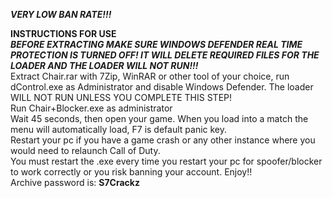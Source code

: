 _____VERY LOW BAN RATE!!!_____


__INSTRUCTIONS FOR USE__ </br>
___BEFORE EXTRACTING MAKE SURE WINDOWS DEFENDER REAL TIME PROTECTION IS TURNED OFF! IT WILL DELETE REQUIRED FILES FOR THE LOADER AND THE LOADER WILL NOT RUN!!!___</br>
Extract Chair.rar with 7Zip, WinRAR or other tool of your choice, run dControl.exe as Administrator and disable Windows Defender. The loader WILL NOT RUN UNLESS YOU COMPLETE THIS STEP!</br>
Run Chair+Blocker.exe as administrator </br>
Wait 45 seconds, then open your game. When you load into a match the menu will automatically load, F7 is default panic key. </br>
Restart your pc if you have a game crash or any other instance where you would need to relaunch Call of Duty. </br>
You must restart the .exe every time you restart your pc for spoofer/blocker to work correctly or you risk banning your account.
Enjoy!!</br>
Archive password is: __S7Crackz__</br>
